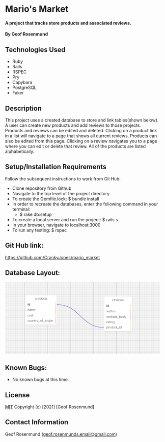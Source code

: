 # Mario's Market

#### A project that tracks store products and associated reviews.

#### By Geof Rosenmund

## Technologies Used

* Ruby
* Rails
* RSPEC
* Pry 
* Capybara
* PostgreSQL
* Faker


## Description
This project uses a created database to store and link tables(shown below). A user can create new products and add reviews to those projects. Products and reviews can be edited and deleted. Clicking on a product link in a list will navigate to a page that shows all current reviews. Products can also be edited from this page. Clicking on a review navigates you to a page where you can edit or delete that review. All of the products are listed alphabetically.


## Setup/Installation Requirements

Follow the subsequent instructions to work from Git Hub:

* Clone repository from Github
* Navigate to the top level of the project directory
* To create the Gemfile.lock: $ bundle install
* In order to recreate the databases, enter the following command in your terminal:
  * $ rake db:setup
* To create a local server and run the project: $ rails s
* In your browser, navigate to localhost:3000
* To run any testing: $ rspec

## Git Hub link:

https://github.com/CrankyJones/mario_market

## Database Layout:

![Database Layout](/product_schema.PNG)

## Known Bugs:

* No known bugs at this time.


## **License**
[MIT](https://opensource.org/licenses/MIT)
Copyright (c) [2021] [Geof Rosenmund]

## **Contact Information**
Geof Rosenmund (geof.rosenmunds.email@gmail.com)